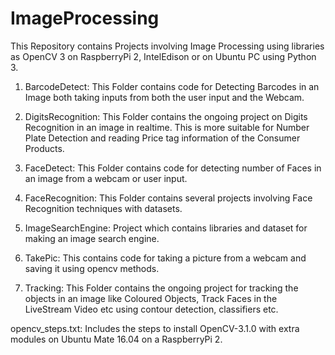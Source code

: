 # ImageProcessing
This Repository contains Projects involving Image Processing using libraries as OpenCV 3 on RaspberryPi 2, IntelEdison or on Ubuntu PC using Python 3.

1. BarcodeDetect: This Folder contains code for Detecting Barcodes in an Image both taking inputs from both the user input and the Webcam.

2. DigitsRecognition: This Folder contains the ongoing project on Digits Recognition in an image in realtime. This is more suitable for Number Plate Detection and reading Price tag information of the Consumer Products.

3. FaceDetect: This Folder contains code for detecting number of Faces in an image from a webcam or user input.

4. FaceRecognition: This Folder contains several projects involving Face Recognition techniques with datasets.

5. ImageSearchEngine: Project which contains libraries and dataset for making an image search engine.

6. TakePic: This contains code for taking a picture from a webcam and saving it using opencv methods.

7. Tracking: This Folder contains the ongoing project for tracking the objects in an image like Coloured Objects, Track Faces in the LiveStream Video etc using contour detection, classifiers etc.

opencv_steps.txt: Includes the steps to install OpenCV-3.1.0 with extra modules on Ubuntu Mate 16.04 on a RaspberryPi 2.

